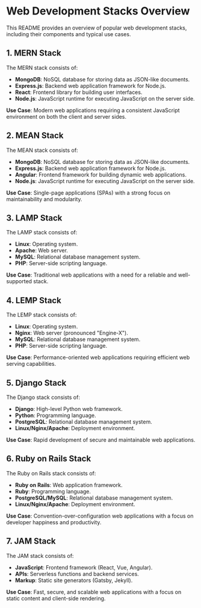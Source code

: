 # Web Development Stacks Overview

This README provides an overview of popular web development stacks, including their components and typical use cases.

## 1. MERN Stack

The MERN stack consists of:
- **MongoDB**: NoSQL database for storing data as JSON-like documents.
- **Express.js**: Backend web application framework for Node.js.
- **React**: Frontend library for building user interfaces.
- **Node.js**: JavaScript runtime for executing JavaScript on the server side.

**Use Case**: Modern web applications requiring a consistent JavaScript environment on both the client and server sides.

## 2. MEAN Stack

The MEAN stack consists of:
- **MongoDB**: NoSQL database for storing data as JSON-like documents.
- **Express.js**: Backend web application framework for Node.js.
- **Angular**: Frontend framework for building dynamic web applications.
- **Node.js**: JavaScript runtime for executing JavaScript on the server side.

**Use Case**: Single-page applications (SPAs) with a strong focus on maintainability and modularity.

## 3. LAMP Stack

The LAMP stack consists of:
- **Linux**: Operating system.
- **Apache**: Web server.
- **MySQL**: Relational database management system.
- **PHP**: Server-side scripting language.

**Use Case**: Traditional web applications with a need for a reliable and well-supported stack.

## 4. LEMP Stack

The LEMP stack consists of:
- **Linux**: Operating system.
- **Nginx**: Web server (pronounced "Engine-X").
- **MySQL**: Relational database management system.
- **PHP**: Server-side scripting language.

**Use Case**: Performance-oriented web applications requiring efficient web serving capabilities.

## 5. Django Stack

The Django stack consists of:
- **Django**: High-level Python web framework.
- **Python**: Programming language.
- **PostgreSQL**: Relational database management system.
- **Linux/Nginx/Apache**: Deployment environment.

**Use Case**: Rapid development of secure and maintainable web applications.

## 6. Ruby on Rails Stack

The Ruby on Rails stack consists of:
- **Ruby on Rails**: Web application framework.
- **Ruby**: Programming language.
- **PostgreSQL/MySQL**: Relational database management system.
- **Linux/Nginx/Apache**: Deployment environment.

**Use Case**: Convention-over-configuration web applications with a focus on developer happiness and productivity.

## 7. JAM Stack

The JAM stack consists of:
- **JavaScript**: Frontend framework (React, Vue, Angular).
- **APIs**: Serverless functions and backend services.
- **Markup**: Static site generators (Gatsby, Jekyll).

**Use Case**: Fast, secure, and scalable web applications with a focus on static content and client-side rendering.

